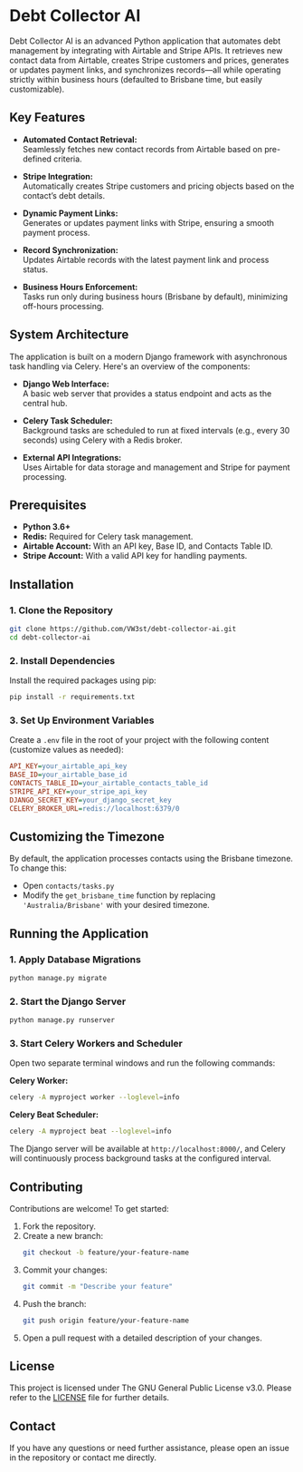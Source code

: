 # Debt Collector AI

Debt Collector AI is an advanced Python application that automates debt management by integrating with Airtable and Stripe APIs. It retrieves new contact data from Airtable, creates Stripe customers and prices, generates or updates payment links, and synchronizes records—all while operating strictly within business hours (defaulted to Brisbane time, but easily customizable).

## Key Features

- **Automated Contact Retrieval:**  
  Seamlessly fetches new contact records from Airtable based on pre-defined criteria.
  
- **Stripe Integration:**  
  Automatically creates Stripe customers and pricing objects based on the contact’s debt details.
  
- **Dynamic Payment Links:**  
  Generates or updates payment links with Stripe, ensuring a smooth payment process.
  
- **Record Synchronization:**  
  Updates Airtable records with the latest payment link and process status.
  
- **Business Hours Enforcement:**  
  Tasks run only during business hours (Brisbane by default), minimizing off-hours processing.

## System Architecture

The application is built on a modern Django framework with asynchronous task handling via Celery. Here's an overview of the components:

- **Django Web Interface:**  
  A basic web server that provides a status endpoint and acts as the central hub.
  
- **Celery Task Scheduler:**  
  Background tasks are scheduled to run at fixed intervals (e.g., every 30 seconds) using Celery with a Redis broker.
  
- **External API Integrations:**  
  Uses Airtable for data storage and management and Stripe for payment processing.

## Prerequisites

- **Python 3.6+**
- **Redis:** Required for Celery task management.
- **Airtable Account:** With an API key, Base ID, and Contacts Table ID.
- **Stripe Account:** With a valid API key for handling payments.

## Installation

### 1. Clone the Repository

```bash
git clone https://github.com/VW3st/debt-collector-ai.git
cd debt-collector-ai
```

### 2. Install Dependencies

Install the required packages using pip:

```bash
pip install -r requirements.txt
```

### 3. Set Up Environment Variables

Create a `.env` file in the root of your project with the following content (customize values as needed):

```ini
API_KEY=your_airtable_api_key
BASE_ID=your_airtable_base_id
CONTACTS_TABLE_ID=your_airtable_contacts_table_id
STRIPE_API_KEY=your_stripe_api_key
DJANGO_SECRET_KEY=your_django_secret_key
CELERY_BROKER_URL=redis://localhost:6379/0
```

## Customizing the Timezone

By default, the application processes contacts using the Brisbane timezone. To change this:
- Open `contacts/tasks.py`
- Modify the `get_brisbane_time` function by replacing `'Australia/Brisbane'` with your desired timezone.

## Running the Application

### 1. Apply Database Migrations

```bash
python manage.py migrate
```

### 2. Start the Django Server

```bash
python manage.py runserver
```

### 3. Start Celery Workers and Scheduler

Open two separate terminal windows and run the following commands:

**Celery Worker:**

```bash
celery -A myproject worker --loglevel=info
```

**Celery Beat Scheduler:**

```bash
celery -A myproject beat --loglevel=info
```

The Django server will be available at `http://localhost:8000/`, and Celery will continuously process background tasks at the configured interval.

## Contributing

Contributions are welcome! To get started:
1. Fork the repository.
2. Create a new branch:
   ```bash
   git checkout -b feature/your-feature-name
   ```
3. Commit your changes:
   ```bash
   git commit -m "Describe your feature"
   ```
4. Push the branch:
   ```bash
   git push origin feature/your-feature-name
   ```
5. Open a pull request with a detailed description of your changes.

## License

This project is licensed under The GNU General Public License v3.0. Please refer to the [LICENSE](LICENSE) file for further details.

## Contact

If you have any questions or need further assistance, please open an issue in the repository or contact me directly.
